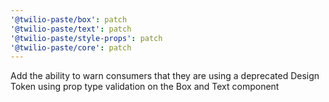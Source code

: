 ```yaml
---
'@twilio-paste/box': patch
'@twilio-paste/text': patch
'@twilio-paste/style-props': patch
'@twilio-paste/core': patch
---
```


Add the ability to warn consumers that they are using a deprecated Design Token using prop type validation on the Box and Text component
